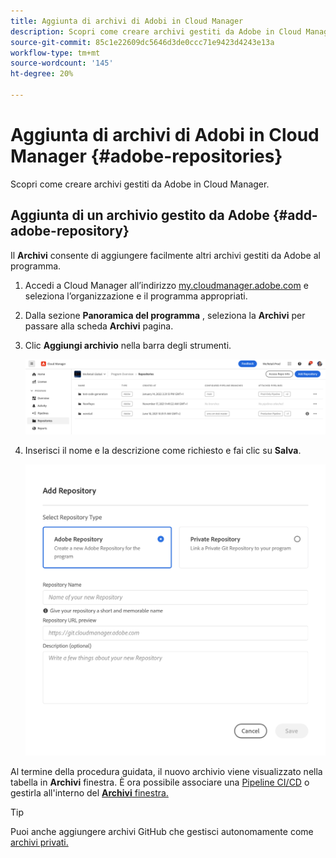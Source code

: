 ```yaml
---
title: Aggiunta di archivi di Adobi in Cloud Manager
description: Scopri come creare archivi gestiti da Adobe in Cloud Manager.
source-git-commit: 85c1e22609dc5646d3de0ccc71e9423d4243e13a
workflow-type: tm+mt
source-wordcount: '145'
ht-degree: 20%

---
```



# Aggiunta di archivi di Adobi in Cloud Manager {#adobe-repositories}

Scopri come creare archivi gestiti da Adobe in Cloud Manager.

## Aggiunta di un archivio gestito da Adobe {#add-adobe-repository}

Il **Archivi** consente di aggiungere facilmente altri archivi gestiti da Adobe al programma.

1. Accedi a Cloud Manager all’indirizzo [my.cloudmanager.adobe.com](https://my.cloudmanager.adobe.com/) e seleziona l’organizzazione e il programma appropriati.

1. Dalla sezione **Panoramica del programma** , seleziona la **Archivi** per passare alla scheda **Archivi** pagina.

1. Clic **Aggiungi archivio** nella barra degli strumenti.

   ![Pulsante Aggiungi archivio](assets/repositories.png)

1. Inserisci il nome e la descrizione come richiesto e fai clic su **Salva**.

   ![Finestra di dialogo Aggiungi archivio](assets/add-repository-wizard.png)

Al termine della procedura guidata, il nuovo archivio viene visualizzato nella tabella in **Archivi** finestra. È ora possibile associare una [Pipeline CI/CD](/help/overview/ci-cd-pipelines.md) o gestirla all&#39;interno del [**Archivi** finestra.](managing-repositories.md)

>[!TIP]
>
>Puoi anche aggiungere archivi GitHub che gestisci autonomamente come [archivi privati.](private-repositories.md)
